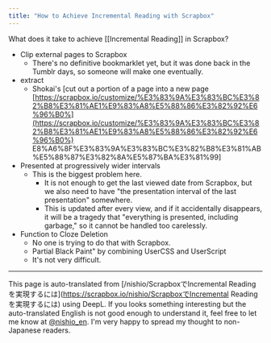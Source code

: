 ```yaml
---
title: "How to Achieve Incremental Reading with Scrapbox"
---
```


What does it take to achieve [[Incremental Reading]] in Scrapbox?
- Clip external pages to Scrapbox
    - There's no definitive bookmarklet yet, but it was done back in the Tumblr days, so someone will make one eventually.
- extract
    - Shokai's [cut out a portion of a page into a new page [https://scrapbox.io/customize/%E3%83%9A%E3%83%BC%E3%82%B8%E3%81%AE1%E9%83%A8%E5%88%86%E3%82%92%E6%96%B0%](https://scrapbox.io/customize/%E3%83%9A%E3%83%BC%E3%82%B8%E3%81%AE1%E9%83%A8%E5%88%86%E3%82%92%E6%96%B0%) E8%A6%8F%E3%83%9A%E3%83%BC%E3%82%B8%E3%81%AB%E5%88%87%E3%82%8A%E5%87%BA%E3%81%99]
- Presented at progressively wider intervals
    - This is the biggest problem here.
        - It is not enough to get the last viewed date from Scrapbox, but we also need to have "the presentation interval of the last presentation" somewhere.
        - This is updated after every view, and if it accidentally disappears, it will be a tragedy that "everything is presented, including garbage," so it cannot be handled too carelessly.
- Function to Cloze Deletion
    - No one is trying to do that with Scrapbox.
    - Partial Black Paint" by combining UserCSS and UserScript
    - It's not very difficult.
---
This page is auto-translated from [/nishio/ScrapboxでIncremental Readingを実現するには](https://scrapbox.io/nishio/ScrapboxでIncremental Readingを実現するには) using DeepL. If you looks something interesting but the auto-translated English is not good enough to understand it, feel free to let me know at [@nishio_en](https://twitter.com/nishio_en). I'm very happy to spread my thought to non-Japanese readers.